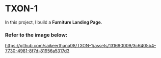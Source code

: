 # TXON-1
In this project, I build a **Furniture Landing Page**.

### Refer to the image below:

https://github.com/saikeerthana08/TXON-1/assets/131690009/3c6405b4-7730-4981-8f7d-81956a5317d3



